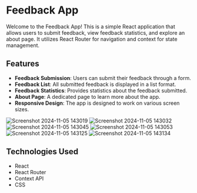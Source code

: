 # Feedback App

Welcome to the Feedback App! This is a simple React application that allows users to submit feedback, view feedback statistics, and explore an about page. It utilizes React Router for navigation and context for state management.

## Features

- **Feedback Submission**: Users can submit their feedback through a form.
- **Feedback List**: All submitted feedback is displayed in a list format.
- **Feedback Statistics**: Provides statistics about the feedback submitted.
- **About Page**: A dedicated page to learn more about the app.
- **Responsive Design**: The app is designed to work on various screen sizes.

![Screenshot 2024-11-05 143019](https://github.com/user-attachments/assets/621d17aa-21f5-4e56-9235-ae8b8e1bdee9)
![Screenshot 2024-11-05 143032](https://github.com/user-attachments/assets/7b3dfe52-6a54-4ca1-ae02-4e0e2937ec77)
![Screenshot 2024-11-05 143045](https://github.com/user-attachments/assets/6b948201-1c11-42d1-86f2-a83eaff6de7f)
![Screenshot 2024-11-05 143053](https://github.com/user-attachments/assets/463a5142-6ee5-4dc4-8c30-69d2e9408211)
![Screenshot 2024-11-05 143125](https://github.com/user-attachments/assets/c9d2d952-68ef-4e99-89d6-063c8de0efc9)
![Screenshot 2024-11-05 143134](https://github.com/user-attachments/assets/81caa8af-bb94-441f-80b1-f0ad9471c49f)


## Technologies Used

- React
- React Router
- Context API
- CSS
